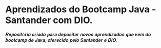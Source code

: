 # Aprendizados do Bootcamp Java - Santander com DIO.

𝑹𝒆𝒑𝒐𝒔𝒊𝒕ó𝒓𝒊𝒐 𝒄𝒓𝒊𝒂𝒅𝒐 𝒑𝒂𝒓𝒂 𝒅𝒆𝒑𝒐𝒔𝒊𝒕𝒂𝒓 𝒏𝒐𝒗𝒐𝒔 𝒂𝒑𝒓𝒆𝒏𝒅𝒊𝒛𝒂𝒅𝒐𝒔 𝒒𝒖𝒆 𝒗𝒆𝒎 𝒅𝒐 𝒃𝒐𝒐𝒕𝒄𝒂𝒎𝒑 𝒅𝒆 𝑱𝒂𝒗𝒂, 𝒐𝒇𝒆𝒓𝒆𝒄𝒊𝒅𝒐 𝒑𝒆𝒍𝒐 𝑺𝒂𝒏𝒕𝒂𝒏𝒅𝒆𝒓 𝒆 𝑫𝑰𝑶.
